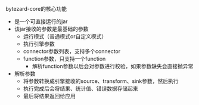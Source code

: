 bytezard-core的核心功能
- 是一个可直接运行的jar
- 该jar接收的参数是最基础的参数
    - 运行模式（普通模式or自定义模式）
    - 执行引擎参数
    - connector参数列表，支持多个connector
    - function参数，只支持一个function
        - 解析function参数以后会对参数进行校验，如果参数缺失会直接抛异常
- 解析参数 
    - 将参数转换成引擎接收的source、transform、sink参数，然后执行
    - 执行完成后会将结果、统计值、错误数据存储起来
    - 最后将结果返回给应用